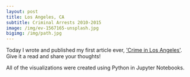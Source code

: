 ```yaml
---
layout: post
title: Los Angeles, CA 
subtitle: Criminal Arrests 2010-2015
image: /img/ev-1567165-unsplash.jpg
bigimg: /img/path.jpg
---
```


Today I wrote and published my first article ever, ['Crime in Los Angeles'](https://medium.com/@kadad1312/crime-demographics-los-angeles-ca-b9e18df1b095). Give it a read and share your thoughts!

All of the visualizations were created using Python in Jupyter Notebooks.


